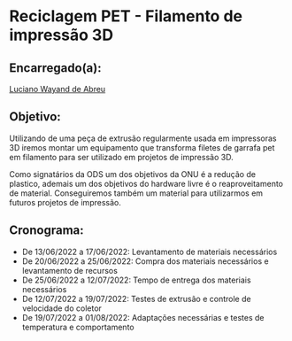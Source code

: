 # Reciclagem PET - Filamento de impressão 3D

## Encarregado(a): 

[Luciano Wayand de Abreu](https://github.com/lucianowayand)

## Objetivo:
Utilizando de uma peça de extrusão regularmente usada em impressoras 3D iremos montar um equipamento que transforma filetes de garrafa pet em filamento para ser utilizado em projetos de impressão 3D.

Como signatários da ODS um dos objetivos da ONU é a redução de plastico, ademais um dos objetivos do hardware livre é o reaproveitamento de material. Conseguiremos também um material para utilizarmos em futuros projetos de impressão.

## Cronograma:
* De 13/06/2022 a 17/06/2022: Levantamento de materiais necessários
* De 20/06/2022 a 25/06/2022: Compra dos materiais necessários e levantamento de recursos
* De 25/06/2022 a 12/07/2022: Tempo de entrega dos materiais necessários
* De 12/07/2022 a 19/07/2022: Testes de extrusão e controle de velocidade do coletor
* De 19/07/2022 a 01/08/2022: Adaptações necessárias e testes de temperatura e comportamento

